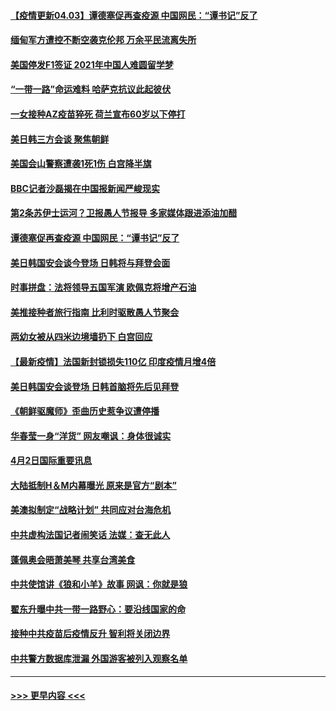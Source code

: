 #### [【疫情更新04.03】谭德塞促再查疫源 中国网民：“谭书记”反了](../pages/prog202/a103078521.md?t=04031901) 
#### [缅甸军方遭控不断空袭克伦邦 万余平民流离失所](../pages/prog202/a103087988.md?t=04031901) 
#### [美国停发F1签证 2021年中国人难圆留学梦](../pages/prog202/a103087933.md?t=04031901) 
#### [“一带一路”命运难料 哈萨克抗议此起彼伏](../pages/prog202/a103087927.md?t=04031901) 
#### [一女接种AZ疫苗猝死 荷兰宣布60岁以下停打](../pages/prog202/a103087866.md?t=04031901) 
#### [美日韩三方会谈 聚焦朝鲜](../pages/prog202/a103087858.md?t=04031901) 
#### [美国会山警察遭袭1死1伤 白宫降半旗](../pages/prog202/a103087835.md?t=04031901) 
#### [BBC记者沙磊揭在中国报新闻严峻现实](../pages/prog202/a103087818.md?t=04031901) 
#### [第2条苏伊士运河？卫报愚人节报导 多家媒体跟进添油加醋](../pages/prog202/a103087807.md?t=04031901) 
#### [谭德塞促再查疫源 中国网民：“谭书记”反了](../pages/prog202/a103087740.md?t=04031901) 
#### [美日韩国安会谈今登场 日韩将与拜登会面](../pages/prog202/a103087732.md?t=04031901) 
#### [时事拼盘：法将领导五国军演 欧佩克将增产石油](../pages/prog202/a103087651.md?t=04031901) 
#### [美推接种者旅行指南 比利时驱散愚人节聚会](../pages/prog202/a103087563.md?t=04031901) 
#### [两幼女被从四米边境墙扔下 白宫回应](../pages/prog202/a103087388.md?t=04031901) 
#### [【最新疫情】法国新封锁损失110亿 印度疫情月增4倍](../pages/prog202/a103087371.md?t=04031901) 
#### [美日韩国安会谈登场 日韩首脑将先后见拜登](../pages/prog202/a103087304.md?t=04031901) 
#### [《朝鲜驱魔师》歪曲历史惹争议遭停播](../pages/prog202/a103087253.md?t=04031901) 
#### [华春莹一身“洋货” 网友嘲讽：身体很诚实](../pages/prog202/a103087132.md?t=04031901) 
#### [4月2日国际重要讯息](../pages/prog202/a103087079.md?t=04031901) 
#### [大陆抵制H＆M内幕曝光 原来是官方“剧本”](../pages/prog202/a103087048.md?t=04031901) 
#### [美澳拟制定“战略计划” 共同应对台海危机](../pages/prog202/a103087008.md?t=04031901) 
#### [中共虚构法国记者闹笑话 法媒：查无此人](../pages/prog202/a103087010.md?t=04031901) 
#### [蓬佩奥会晤萧美琴 共享台湾美食](../pages/prog202/a103086966.md?t=04031901) 
#### [中共使馆讲《狼和小羊》故事 网讽：你就是狼](../pages/prog202/a103086887.md?t=04031901) 
#### [翟东升曝中共一带一路野心：要沿线国家的命](../pages/prog202/a103086846.md?t=04031901) 
#### [接种中共疫苗后疫情反升 智利将关闭边界](../pages/prog202/a103086851.md?t=04031901) 
#### [中共警方数据库泄漏 外国游客被列入观察名单](../pages/prog202/a103086458.md?t=04031901) 

----
#### [ >>> 更早内容 <<< ](../indexes/prog202-earlier.md)
